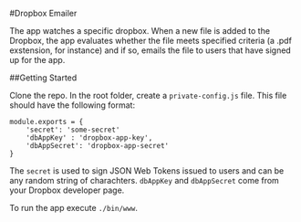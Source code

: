 #Dropbox Emailer

The app watches a specific dropbox. When a new file is added to the Dropbox, the app evaluates whether the file meets specified criteria (a .pdf exstension, for instance) and if so, emails the file to users that have signed up for the app.

##Getting Started

Clone the repo. In the root folder, create a `private-config.js` file. This file should have the following format:

	module.exports = {
		'secret': 'some-secret'
		'dbAppKey' : 'dropbox-app-key',
		'dbAppSecret': 'dropbox-app-secret'
	}

The `secret` is used to sign JSON Web Tokens issued to users and can be any random string of charachters. `dbAppKey` and `dbAppSecret` come from your Dropbox developer page.

To run the app execute `./bin/www`.